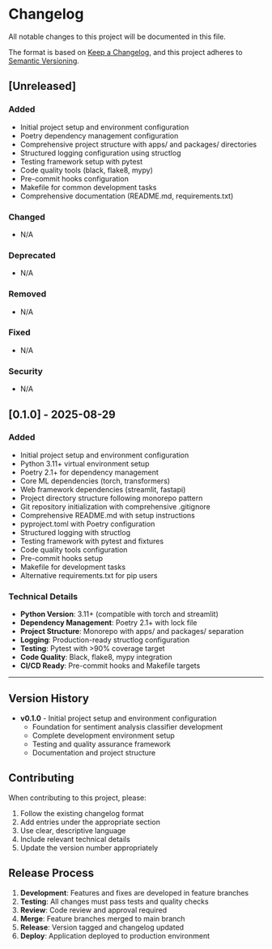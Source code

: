 # Changelog

All notable changes to this project will be documented in this file.

The format is based on [Keep a Changelog](https://keepachangelog.com/en/1.0.0/),
and this project adheres to [Semantic Versioning](https://semver.org/spec/v2.0.0.html).

## [Unreleased]

### Added
- Initial project setup and environment configuration
- Poetry dependency management configuration
- Comprehensive project structure with apps/ and packages/ directories
- Structured logging configuration using structlog
- Testing framework setup with pytest
- Code quality tools (black, flake8, mypy)
- Pre-commit hooks configuration
- Makefile for common development tasks
- Comprehensive documentation (README.md, requirements.txt)

### Changed
- N/A

### Deprecated
- N/A

### Removed
- N/A

### Fixed
- N/A

### Security
- N/A

## [0.1.0] - 2025-08-29

### Added
- Initial project setup and environment configuration
- Python 3.11+ virtual environment setup
- Poetry 2.1+ for dependency management
- Core ML dependencies (torch, transformers)
- Web framework dependencies (streamlit, fastapi)
- Project directory structure following monorepo pattern
- Git repository initialization with comprehensive .gitignore
- Comprehensive README.md with setup instructions
- pyproject.toml with Poetry configuration
- Structured logging with structlog
- Testing framework with pytest and fixtures
- Code quality tools configuration
- Pre-commit hooks setup
- Makefile for development tasks
- Alternative requirements.txt for pip users

### Technical Details
- **Python Version**: 3.11+ (compatible with torch and streamlit)
- **Dependency Management**: Poetry 2.1+ with lock file
- **Project Structure**: Monorepo with apps/ and packages/ separation
- **Logging**: Production-ready structlog configuration
- **Testing**: Pytest with >90% coverage target
- **Code Quality**: Black, flake8, mypy integration
- **CI/CD Ready**: Pre-commit hooks and Makefile targets

---

## Version History

- **v0.1.0** - Initial project setup and environment configuration
  - Foundation for sentiment analysis classifier development
  - Complete development environment setup
  - Testing and quality assurance framework
  - Documentation and project structure

## Contributing

When contributing to this project, please:

1. Follow the existing changelog format
2. Add entries under the appropriate section
3. Use clear, descriptive language
4. Include relevant technical details
5. Update the version number appropriately

## Release Process

1. **Development**: Features and fixes are developed in feature branches
2. **Testing**: All changes must pass tests and quality checks
3. **Review**: Code review and approval required
4. **Merge**: Feature branches merged to main branch
5. **Release**: Version tagged and changelog updated
6. **Deploy**: Application deployed to production environment
